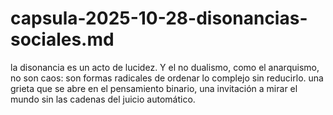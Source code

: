 # capsula-2025-10-28-disonancias-sociales.md
la disonancia es un acto de lucidez. Y el no dualismo, como el anarquismo, no son caos: son formas radicales de ordenar lo complejo sin reducirlo. una grieta que se abre en el pensamiento binario, una invitación a mirar el mundo sin las cadenas del juicio automático.
